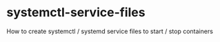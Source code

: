 # systemctl-service-files
How to create systemctl / systemd service files to start / stop containers
